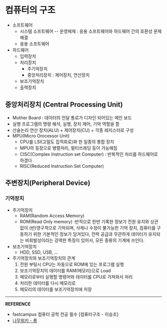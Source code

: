 # 컴퓨터의 구조
- 소프트웨어
    - 시스템 소프트웨어 -- 운영체제 : 응용 소프트웨어와 하드웨어 간의 호환성 문제 해결
    - 응용 소프트웨어
- 하드웨어
    - 입력장치
    - 처리장치
        - 주기억장치        
        - 중앙처리장치 : 제어장치, 연산장치    
    - 보조기억장치
    - 출력장치    

## 중앙처리장치 (Central Processing Unit)
- Mother Board : 데이터의 전달 통로가 디자인 되어있는 메인 보드
- 실행 프로그램의 명령 해석, 실행, 장치 제어, 기억 역할을 함
- 산술논리 연산 장치(ALU) + 제어장치(CU) + 각종 레지스터로 구성
- MPU(Micro Orocessor Unit)
    - CPU를 LSI(고밀도 집적회로)화 한 일종의 통합 장치
    - MPU의 등장으로 병렬처리, 멀티쓰레딩 등이 가능해짐
    - CISC(Complex Instruction set Computer) : 반복적인 처리를 하드웨어로 하겠다
    - RISC(Reduced Instruction Set Computer)

## 주변장치(Peripheral Device)
### 기억장치
- 주기억장치
    - RAM(Random Access Memory)
    - ROM(Read Only memory) :반적으로 한번 기록한 정보가 전원 유지와 상관없이 (반)영구적으로 기억되며, 삭제나 수정이 불가능한 기억 장치, 컴퓨터를 구동하기 위한 기본적인 정보가 담겨있다, 전력 공급과 무관하게 데이터가 유지되는 비휘발성이라는 강력한 특징이 있어서, 모든 종류의 기계에 쓰인다.
- 보조기억장치
    - HDD, SSD, USB, ...
- 주기억장치와 보조기억장치의 관계
    1. 전원 부팅시 CPU는 자동으로 ROM에 있는 프로그램 실행
    2. 보조기억장치의 데이터를 RAM(메모리)으로 Load
    3. 메모리로부터 실행할 명령어와 데이터를 CPU로 가져와서 처리
    4. 처리한 데이터를 다시 메모리로
    5. 메모리의 데이터를 보조기억장치에 저장
    

---
__REFERENCE__
- fastcampus 컴퓨터 공학 전공 필수 [컴퓨터구조 - 이승조]    
- [나무위키 - 롬](https://namu.wiki/w/ROM)